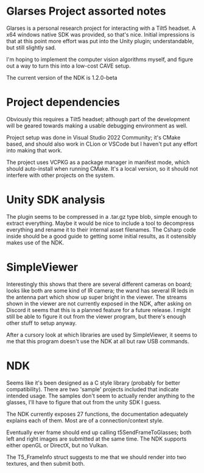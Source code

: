 # Glarses Project assorted notes
Glarses is a personal research project for interacting with a Tilt5 headset. A x64 windows native SDK was provided, so that's nice.
Initial impressions is that at this point more effort was put into the Unity plugin; understandable, but still slightly sad.

I'm hoping to implement the computer vision algorithms myself, and figure out a way to turn this into a low-cost CAVE setup.

The current version of the NDK is 1.2.0-beta

# Project dependencies
Obviously this requires a Tilt5 headset; although part of the development will be geared towards making a usable debugging environment as well.

Project setup was done in Visual Studio 2022 Community; it's CMake based, and should also work in CLion or VSCode but I haven't put any effort into making that work.

The project uses VCPKG as a package manager in manifest mode, which should auto-install when running CMake. It's a local version, so it should not interfere with other projects on the system.

# Unity SDK analysis
The plugin seems to be compressed in a .tar.gz type blob, simple enough to extract everything.
Maybe it would be nice to include a tool to decompress everything and rename it to their internal asset filenames.
The Csharp code inside should be a good guide to getting some initial results, as it ostensibly makes use of the NDK.

# SimpleViewer
Interestingly this shows that there are several different cameras on board; looks like both are some kind of IR camera; the wand has several IR leds in the antenna part which show up super bright in the viewer. 
The streams shown in the viewer are not currently exposed in the NDK, after asking on Discord it seems that this is a planned feature for a future release. I might still be able to figure it out from the viewer program, but there's enough other stuff to setup anyway.

After a cursory look at which libraries are used by SimpleViewer, it seems to me that this program doesn't use the NDK at all but raw USB commands.

# NDK 
Seems like it's been designed as a C style library (probably for better compatibility). There are two 'sample' projects included that indicate intended usage. The samples don't seem to actually render anything to the glasses, I'll have to figure that out from the unity SDK I guess.

The NDK currently exposes 27 functions, the documentation adequately explains each of them. Most are of a connection/context style. 

Eventually ever frame should end up calling t5SendFrameToGlasses; both left and right images are submitted at the same time. The NDK supports either openGL or DirectX, but no Vulkan.

The T5_FrameInfo struct suggests to me that we should render into two textures, and then submit both.

